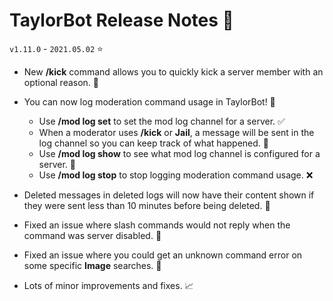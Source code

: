 # TaylorBot Release Notes 📝
`v1.11.0` - `2021.05.02` ⭐

- New **/kick** command allows you to quickly kick a server member with an optional reason. 👢

- You can now log moderation command usage in TaylorBot! 🔎
    - Use **/mod log set** to set the mod log channel for a server. ✅
    - When a moderator uses **/kick** or **Jail**, a message will be sent in the log channel so you can keep track of what happened. 📃
    - Use **/mod log show** to see what mod log channel is configured for a server. 👀
    - Use **/mod log stop** to stop logging moderation command usage. ❌

- Deleted messages in deleted logs will now have their content shown if they were sent less than 10 minutes before being deleted. 💾

- Fixed an issue where slash commands would not reply when the command was server disabled. 🐛

- Fixed an issue where you could get an unknown command error on some specific **Image** searches. 🐛

- Lots of minor improvements and fixes. 📈
